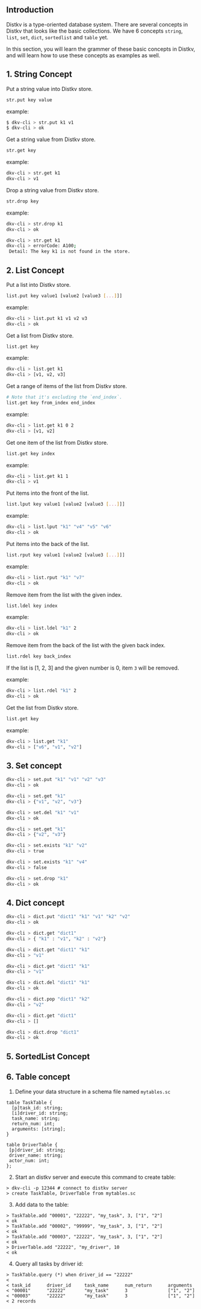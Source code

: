 ## Introduction
Distkv is a type-oriented database system. There are several concepts in Distkv that looks like the basic collections.
We have 6 concepts `string`, `list`, `set`, `dict`, `sortedlist` and `table` yet.

In this section, you will learn the grammer of these basic concepts in Distkv, and will learn how to use these concepts as examples as well.

## 1. String Concept


Put a string value into Distkv store.
```bash
str.put key value
```
example:
```bash
$ dkv-cli > str.put k1 v1
$ dkv-cli > ok
```

Get a string value from Distkv store.
```bash
str.get key
```
example:
```bash
dkv-cli > str.get k1
dkv-cli > v1
```

Drop a string value from Distkv store.
```bash
str.drop key
```
example:
```bash
dkv-cli > str.drop k1
dkv-cli > ok

dkv-cli > str.get k1
dkv-cli > errorCode: A100;
 Detail: The key k1 is not found in the store.
```

## 2. List Concept

Put a list into Distkv store.
```bash
list.put key value1 [value2 [value3 [...]]]
```
example:
```bash
dkv-cli > list.put k1 v1 v2 v3
dkv-cli > ok
```

Get a list from Distkv store.
```bash
list.get key
```
example:
```bash
dkv-cli > list.get k1
dkv-cli > [v1, v2, v3]
```

Get a range of items of the list from Distkv store.
```bash
# Note that it's excluding the `end_index`.
list.get key from_index end_index
```
example:
```bash
dkv-cli > list.get k1 0 2
dkv-cli > [v1, v2]
```

Get one item of the list from Distkv store.
```bash
list.get key index
```
example:
```bash
dkv-cli > list.get k1 1
dkv-cli > v1
```

Put items into the front of the list.
```bash
list.lput key value1 [value2 [value3 [...]]]
```
example:
```bash
dkv-cli > list.lput "k1" "v4" "v5" "v6"
dkv-cli > ok
```

Put items into the back of the list.
```bash
list.rput key value1 [value2 [value3 [...]]]
```
example:
```bash
dkv-cli > list.rput "k1" "v7"
dkv-cli > ok
```

Remove item from the list with the given index.
```bash
list.ldel key index
```
example:
```bash
dkv-cli > list.ldel "k1" 2
dkv-cli > ok
```

Remove item from the back of the list with the given back index.
```bash
list.rdel key back_index
```
If the list is [1, 2, 3] and the given number is 0, item `3` will be removed.

example:
```bash
dkv-cli > list.rdel "k1" 2
dkv-cli > ok
```

Get the list from Distkv store.
```bash
list.get key
```
example:
```bash
dkv-cli > list.get "k1"
dkv-cli > ["v6", "v1", "v2"]
```

## 3. Set concept
```bash
dkv-cli > set.put "k1" "v1" "v2" "v3"
dkv-cli > ok

dkv-cli > set.get "k1"
dkv-cli > {"v1", "v2", "v3"}

dkv-cli > set.del "k1" "v1"
dkv-cli > ok

dkv-cli > set.get "k1"
dkv-cli > {"v2", "v3"}

dkv-cli > set.exists "k1" "v2"
dkv-cli > true

dkv-cli > set.exists "k1" "v4"
dkv-cli > false

dkv-cli > set.drop "k1"
dkv-cli > ok
```

## 4. Dict concept
```bash
dkv-cli > dict.put "dict1" "k1" "v1" "k2" "v2"
dkv-cli > ok

dkv-cli > dict.get "dict1"
dkv-cli > { "k1" : "v1", "k2" : "v2"}

dkv-cli > dict.get "dict1" "k1"
dkv-cli > "v1"

dkv-cli > dict.get "dict1" "k1"
dkv-cli > "v1"

dkv-cli > dict.del "dict1" "k1"
dkv-cli > ok

dkv-cli > dict.pop "dict1" "k2"
dkv-cli > "v2"

dkv-cli > dict.get "dict1"
dkv-cli > []

dkv-cli > dict.drop "dict1"
dkv-cli > ok
```
## 5. SortedList Concept

## 6. Table concept
1. Define your data structure in a schema file named `mytables.sc`
```shell
table TaskTable {
  [p]task_id: string;
  [i]driver_id: string;
  task_name: string;
  return_num: int;
  arguments: [string];
}
```
```shell
table DriverTable {
 [p]driver_id: string;
 driver_name: string;
 actor_num: int;
};
```
2. Start an distkv server and execute this command to create table:
```shell
> dkv-cli -p 12344 # connect to distkv server
> create TaskTable, DriverTable from mytables.sc
```
3. Add data to the table:
```shell
> TaskTable.add "00001", "22222", "my_task", 3, ["1", "2"]
< ok
> TaskTable.add "00002", "99999", "my_task", 3, ["1", "2"]
< ok
> TaskTable.add "00003", "22222", "my_task", 3, ["1", "2"]
< ok
> DriverTable.add "22222", "my_driver", 10
< ok
```
4. Query all tasks by driver id:
```shell
> TaskTable.query (*) when driver_id == "22222"
<
< task_id      driver_id     task_name      num_return      arguments
< "00001"      "22222"       "my_task"      3               ["1", "2"]
< "00003"      "22222"       "my_task"      3               ["1", "2"]
< 2 records
```
